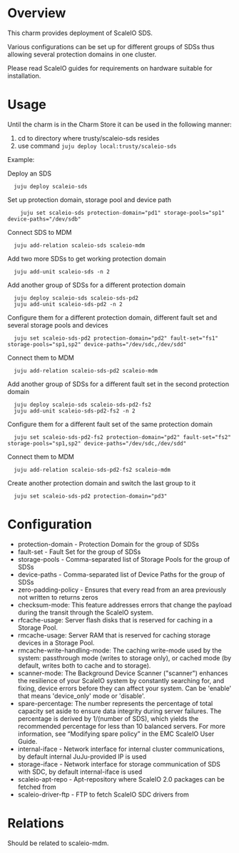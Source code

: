 # Overview

This charm provides deployment of ScaleIO SDS.

Various configurations can be set up for different groups of SDSs thus allowing several protection domains in one cluster.

Please read ScaleIO guides for requirements on hardware suitable for installation.

# Usage

Until the charm is in the Charm Store it can be used in the following manner:

1. cd to directory where trusty/scaleio-sds resides
2. use command ```juju deploy local:trusty/scaleio-sds```

Example:

  Deploy an SDS
  ```
    juju deploy scaleio-sds
  ```

  Set up protection domain, storage pool and device path
  ```
      juju set scaleio-sds protection-domain="pd1" storage-pools="sp1" device-paths="/dev/sdb"
  ```  

  Connect SDS to MDM
  ```
    juju add-relation scaleio-sds scaleio-mdm
  ```

  Add two more SDSs to get working protection domain
  ```
    juju add-unit scaleio-sds -n 2
  ```

  Add another group of SDSs for a different protection domain
  ```
    juju deploy scaleio-sds scaleio-sds-pd2
    juju add-unit scaleio-sds-pd2 -n 2
  ```

  Configure them for a different protection domain, different fault set and several storage pools and devices
  ```
    juju set scaleio-sds-pd2 protection-domain="pd2" fault-set="fs1" storage-pools="sp1,sp2" device-paths="/dev/sdc,/dev/sdd"
  ```

  Connect them to MDM
  ```
    juju add-relation scaleio-sds-pd2 scaleio-mdm
  ```

  Add another group of SDSs for a different fault set in the second protection domain
  ```
    juju deploy scaleio-sds scaleio-sds-pd2-fs2
    juju add-unit scaleio-sds-pd2-fs2 -n 2
  ```

  Configure them for a different fault set of the same protection domain
  ```
    juju set scaleio-sds-pd2-fs2 protection-domain="pd2" fault-set="fs2" storage-pools="sp1,sp2" device-paths="/dev/sdc,/dev/sdd"
  ```

  Connect them to MDM
  ```
    juju add-relation scaleio-sds-pd2-fs2 scaleio-mdm
  ```

  Create another protection domain and switch the last group to it
  ```
    juju set scaleio-sds-pd2 protection-domain="pd3"
  ```

# Configuration

* protection-domain - Protection Domain for the group of SDSs
* fault-set - Fault Set for the group of SDSs
* storage-pools - Comma-separated list of Storage Pools for the group of SDSs
* device-paths - Comma-separated list of Device Paths for the group of SDSs
* zero-padding-policy - Ensures that every read from an area previously not written to returns zeros
* checksum-mode: This feature addresses errors that change the payload during the transit through the ScaleIO system.
* rfcache-usage: Server flash disks that is reserved for caching in a Storage Pool.
* rmcache-usage: Server RAM that is reserved for caching storage devices in a Storage Pool.
* rmcache-write-handling-mode: The caching write-mode used by the system: passthrough mode (writes to storage only), or cached mode (by default, writes both to cache and to storage).
* scanner-mode: The Background Device Scanner ("scanner") enhances the resilience of your ScaleIO system by constantly searching for, and fixing, device errors before they can affect your system. Can be 'enable' that means 'device_only' mode or 'disable'.
* spare-percentage: The number represents the percentage of total capacity set aside to ensure data integrity during server failures. The percentage is derived by 1/(number of SDS), which yields the recommended percentage for less than 10 balanced servers. For more information, see “Modifying spare policy” in the EMC ScaleIO User Guide.
* internal-iface - Network interface for internal cluster communications, by default internal JuJu-provided IP is used
* storage-iface - Network interface for storage communication of SDS with SDC, by default internal-iface is used
* scaleio-apt-repo - Apt-repository where ScaleIO 2.0 packages can be fetched from
* scaleio-driver-ftp - FTP to fetch ScaleIO SDC drivers from

# Relations

Should be related to scaleio-mdm.
